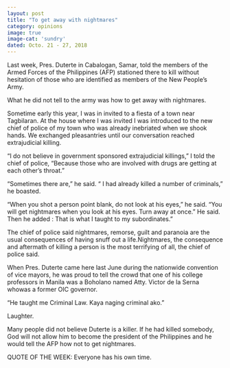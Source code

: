 ```yaml
---
layout: post
title: "To get away with nightmares"
category: opinions
image: true
image-cat: 'sundry'
dated: Octo. 21 - 27, 2018
---
```


Last week, Pres. Duterte in Cabalogan, Samar, told the members of the Armed Forces of the Philippines (AFP) stationed there to kill without hesitation of those who are identified as members of the New People’s Army.

What he did not tell to the army was how to get away with nightmares.

Sometime early this year, I was in invited to a fiesta of a town near Tagbilaran.  At the house where I was invited I was introduced to the new chief of police of my town who was already inebriated when we shook hands. We exchanged pleasantries until our conversation reached extrajudicial killing.

“I do not believe in government sponsored extrajudicial killings,” I told the chief of police, “Because those who are involved with drugs are getting at each other’s throat.”

“Sometimes there are,” he said. “ I had already killed a number of criminals,” he boasted.

“When you shot a person point blank, do not look at his eyes,” he said. “You will get nightmares when you look at his eyes. Turn away at once.” He said. Then he added : That is what I taught to my subordinates.”

The chief of police said nightmares, remorse, guilt and paranoia are the usual consequences of having snuff out a life.Nightmares, the consequence and aftermath of killing a person is the most terrifying of all, the chief of police said.

When Pres. Duterte came here last June during the nationwide convention of vice mayors, he was proud to tell the crowd that one of his college professors in Manila was a Boholano named Atty. Victor de la Serna whowas a former OIC governor.

“He taught me Criminal Law. Kaya naging criminal ako.”

Laughter. 

Many people did not believe Duterte is a killer. If he had killed somebody, God will not allow him to become the president of the Philippines and he would tell the AFP how not to get nightmares. 

QUOTE OF THE WEEK:  Everyone has his own time.

